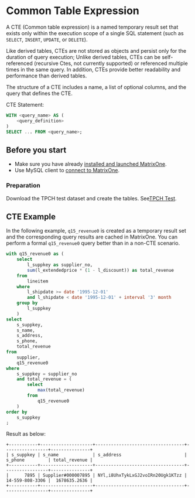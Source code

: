 # Common Table Expression

A CTE (Common table expression) is a named temporary result set that exists only within the execution scope of a single SQL statement (such as `SELECT`, `INSERT`, `UPDATE`, or `DELETE`).

Like derived tables, CTEs are not stored as objects and persist only for the duration of query execution; Unlike derived tables, CTEs can be self-referenced (recursive Ctes, not currently supported) or referenced multiple times in the same query. In addition, CTEs provide better readability and performance than derived tables.

The structure of a CTE includes a name, a list of optional columns, and the query that defines the CTE.

CTE Statement:

```sql
WITH <query_name> AS (
    <query_definition>
)
SELECT ... FROM <query_name>;
```

## Before you start

- Make sure you have already [installed and launched MatrixOne](https://docs.matrixorigin.io/0.5.1/MatrixOne/Get-Started/install-standalone-matrixone/).
- Use MySQL client to [connect to MatrixOne](https://docs.matrixorigin.io/0.5.1/MatrixOne/Get-Started/connect-to-matrixone-server/).

### Preparation

Download the TPCH test dataset and create the tables. See[TPCH Test](../../Tutorial/TPCH-test-with-matrixone.md).

## CTE Example

In the following example, `q15_revenue0` is created as a temporary result set and the corresponding query results are cached in MatrixOne. You can perform a formal `q15_revenue0` query better than in a non-CTE scenario.

```sql
with q15_revenue0 as (
    select
        l_suppkey as supplier_no,
        sum(l_extendedprice * (1 - l_discount)) as total_revenue
    from
        lineitem
    where
        l_shipdate >= date '1995-12-01'
        and l_shipdate < date '1995-12-01' + interval '3' month
    group by
        l_suppkey
    )
select
    s_suppkey,
    s_name,
    s_address,
    s_phone,
    total_revenue
from
    supplier,
    q15_revenue0
where
    s_suppkey = supplier_no
    and total_revenue = (
        select
            max(total_revenue)
        from
            q15_revenue0
    )
order by
    s_suppkey
;
```

Result as below:

```
+-----------+--------------------+----------------------------------+-----------------+---------------+
| s_suppkey | s_name             | s_address                        | s_phone         | total_revenue |
+-----------+--------------------+----------------------------------+-----------------+---------------+
|      7895 | Supplier#000007895 | NYl,i8UhxTykLxGJ2voIRn20Ugk1KTzz | 14-559-808-3306 |  1678635.2636 |
+-----------+--------------------+----------------------------------+-----------------+---------------+
```
